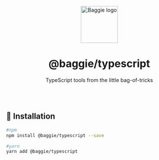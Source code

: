 <div align="center">
  <img alt="Baggie logo" src="https://github.com/larsmunkholm/baggie/raw/master/graphics/baggie.svg" height="100" />
</div>

<div align="center">
  <h1>@baggie/typescript</h1>
  <p>TypeScript tools from the little bag-of-tricks</p>
  <br>
  <br>
</div>

## 🚀 Installation
```bash
#npm
npm install @baggie/typescript --save

#yarn
yarn add @baggie/typescript
```
